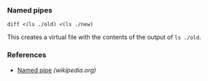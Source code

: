 ### Named pipes

    diff <(ls ./old) <(ls ./new)

This creates a virtual file with the contents of the output of `ls ./old`.

### References

-   [Named pipe](https://en.wikipedia.org/wiki/Named_pipe) *(wikipedia.org)*
